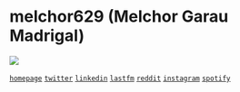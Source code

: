 # melchor629 (Melchor Garau Madrigal)

[<img src="https://github-readme-stats.codestackr.vercel.app/api?username=melchor629&show_icons=true&hide_border=true&count_private=true&theme=gruvbox&title_color=00bcff&text_color=1f1f1f&icon_color=00bcff&bg_color=eeeeee">][sourcerer]

[`homepage`][homepage] [`twitter`][twitter] [`linkedin`][linkedin] [`lastfm`][lastfm] [`reddit`][reddit] [`instagram`][instagram] [`spotify`][spotify]

  [sourcerer]: https://sourcerer.io/melchor629
  [homepage]: https://melchor9000.me/
  [twitter]: https://twitter.com/melchor629
  [linkedin]: https://www.linkedin.com/in/melchor9000/
  [lastfm]: https://www.last.fm/user/melchor629
  [reddit]: https://www.reddit.com/user/melchor9000/
  [instagram]: https://www.linkedin.com/in/melchor9000/
  [spotify]: https://open.spotify.com/user/melchor629
